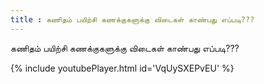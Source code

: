 ```yaml
---
title : கணிதம் பயிற்சி கணக்குகளுக்கு விடைகள் காண்பது எப்படி???
---
```


கணிதம் பயிற்சி கணக்குகளுக்கு விடைகள் காண்பது எப்படி???



{% include youtubePlayer.html id='VqUySXEPvEU' %}

